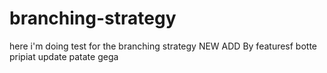 # branching-strategy
here i'm doing test for the branching strategy
NEW ADD By featuresf
botte
pripiat
update patate
gega

